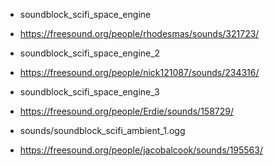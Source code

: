 

* soundblock_scifi_space_engine
* https://freesound.org/people/rhodesmas/sounds/321723/

* soundblock_scifi_space_engine_2
* https://freesound.org/people/nick121087/sounds/234316/

* soundblock_scifi_space_engine_3
* https://freesound.org/people/Erdie/sounds/158729/

* sounds/soundblock_scifi_ambient_1.ogg
* https://freesound.org/people/jacobalcook/sounds/195563/
